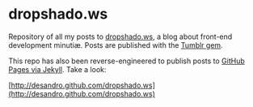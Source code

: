dropshado.ws
============

Repository of all my posts to [dropshado.ws](http://dropshado.ws), a blog about front-end development minuti&aelig;. Posts are published with the [Tumblr gem](http://mwunsch.tumblr.com/post/441371943/tumblr-rb).

This repo has also been reverse-engineered to publish posts to [GitHub Pages via Jekyll](http://pages.github.com/). Take a look:

[http://desandro.github.com/dropshado.ws](http://desandro.github.com/dropshado.ws)
